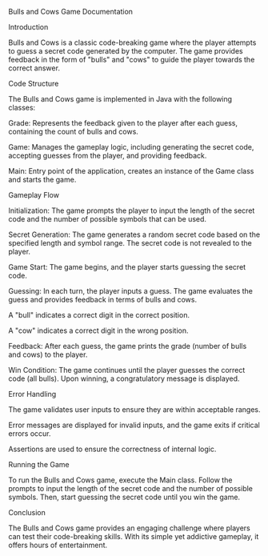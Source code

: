 Bulls and Cows Game Documentation

Introduction

Bulls and Cows is a classic code-breaking game where the player attempts to guess a secret code generated by the computer. The game provides feedback in the form of "bulls" and "cows" to guide the player towards the correct answer.

Code Structure

The Bulls and Cows game is implemented in Java with the following classes:

Grade: Represents the feedback given to the player after each guess, containing the count of bulls and cows.

Game: Manages the gameplay logic, including generating the secret code, accepting guesses from the player, and providing feedback.

Main: Entry point of the application, creates an instance of the Game class and starts the game.

Gameplay Flow

Initialization: The game prompts the player to input the length of the secret code and the number of possible symbols that can be used.

Secret Generation: The game generates a random secret code based on the specified length and symbol range. The secret code is not revealed to the player.

Game Start: The game begins, and the player starts guessing the secret code.

Guessing: In each turn, the player inputs a guess. The game evaluates the guess and provides feedback in terms of bulls and cows.

A "bull" indicates a correct digit in the correct position.

A "cow" indicates a correct digit in the wrong position.

Feedback: After each guess, the game prints the grade (number of bulls and cows) to the player.

Win Condition: The game continues until the player guesses the correct code (all bulls). Upon winning, a congratulatory message is displayed.

Error Handling

The game validates user inputs to ensure they are within acceptable ranges.

Error messages are displayed for invalid inputs, and the game exits if critical errors occur.

Assertions are used to ensure the correctness of internal logic.

Running the Game

To run the Bulls and Cows game, execute the Main class. Follow the prompts to input the length of the secret code and the number of possible symbols. Then, start guessing the secret code until you win the game.

Conclusion

The Bulls and Cows game provides an engaging challenge where players can test their code-breaking skills. With its simple yet addictive gameplay, it offers hours of entertainment.
